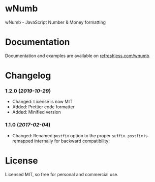 wNumb
=====

wNumb - JavaScript Number &amp; Money formatting

# Documentation

Documentation and examples are available on [refreshless.com/wnumb](http://refreshless.com/wnumb/).

# Changelog

### 1.2.0 (*2019-10-29*)
- Changed: License is now MIT
- Added: Prettier code formatter
- Added: Minified version

### 1.1.0 (*2017-02-04*)
- Changed: Renamed `postfix` option to the proper `suffix`. `postfix` is remapped internally for backward compatibility;

# License

Licensed MIT, so free for personal and commercial use.
